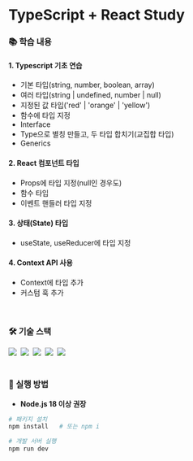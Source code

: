 # TypeScript + React Study

### 📚 학습 내용
#### 1. Typescript 기초 연습
- 기본 타입(string, number, boolean, array)
- 여러 타입(string | undefined, number | null)
- 지정된 값 타입('red' | 'orange' | 'yellow')
- 함수에 타입 지정
- Interface
- Type으로 별칭 만들고, 두 타입 합치기(교집합 타입)
- Generics

#### 2. React 컴포넌트 타입
- Props에 타입 지정(null인 경우도)
- 함수 타입
- 이벤트 핸들러 타입 지정

#### 3. 상태(State) 타입
- useState, useReducer에 타입 지정

#### 4. Context API 사용
- Context에 타입 추가
- 커스텀 훅 추가
<br/>

### 🛠 기술 스택
<div>
  <img src="https://img.shields.io/badge/React-%2320232a.svg?style=flat-square&logo=react&logoColor=%2361DAFB" />&nbsp;
  <img src="https://img.shields.io/badge/Typescript-%23007ACC.svg?style=flat-square&logo=typescript&logoColor=white" />&nbsp;
  <img src="https://img.shields.io/badge/Context_API-000000?style=flat-square&logoColor=white" />&nbsp;
  <img src="https://img.shields.io/badge/Tailwind_CSS-%2338B2AC.svg?style=flat-square&logo=tailwind-css&logoColor=white" />&nbsp;
  <img src="https://img.shields.io/badge/Vite-%23646CFF.svg?style=flat-square&logo=vite&logoColor=white" />&nbsp;
</div>
<br/>

### 🎯 실행 방법

- **Node.js 18 이상 권장**

```bash
# 패키지 설치
npm install   # 또는 npm i

# 개발 서버 실행
npm run dev
```
